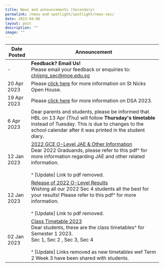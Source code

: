 ```yaml
---
title: News and announcements (Secondary)
permalink: /news-and-spotlight/spotlight/news-sec/
date: 2023-04-06
layout: post
description: ""
image: ""
---
```

| Date Posted | Announcement |
| -------- | -------- |
| - | **Feedback? Email Us!**<br>Please email your feedback or enquiries to: chijsng_sec@moe.edu.sg | 
| 20 Apr 2023 | Please [click here](https://chijstnicholasgirls.moe.edu.sg/news-and-spotlight/spotlight/sn-open-house-2023/) for more information on St Nicks Open House.
| 19 Apr 2023 | Please [click here](https://chijstnicholasgirls.moe.edu.sg/news-and-spotlight/spotlight/sngsdsa2023/) for more information on DSA 2023. |
|6 Apr 2023 | Dear parents and students, please be informed that HBL on 13 Apr (Thu) will follow <b>Thursday's timetable</b> instead of Tuesday. This is due to changes to the school calendar after it was printed in the student diary. 
| 12 Jan 2023 | <u>2022 GCE O-Level JAE &amp; Other Information</u><br>Dear 2022 Graduands, please refer to this pdf^ for more information regarding JAE and other related information.<br><br>^ [Update] Link to pdf removed. |
| 12 Jan 2023 | <u>Release of 2022 O-Level Results</u><br>Wishing all our 2022 Sec 4 students all the best for your results! Please refer to this pdf^ for more information.<br><br> ^ [Update] Link to pdf removed. |
| 02 Jan 2023 | <u>Class Timetable 2023</u><br>Dear students, these are the class timetables^ for Semester 1 2023.<br>Sec 1, Sec 2 , Sec 3, Sec 4<br><br>^ [Update] Links removed as new timetables wef Term 2 Week 3 have been shared with students. |
